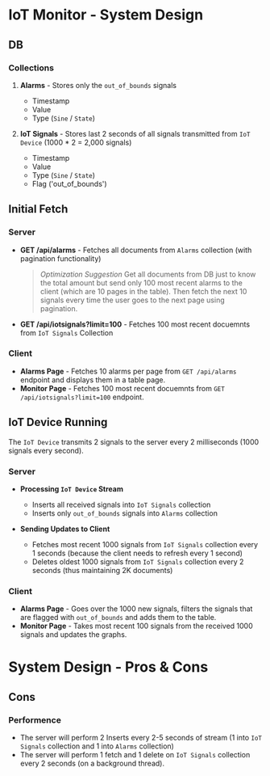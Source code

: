 # IoT Monitor - System Design
## DB
### Collections
1. **Alarms** - Stores only the `out_of_bounds` signals
   - Timestamp
   - Value
   - Type (`Sine` / `State`)

2. **IoT Signals** - Stores last 2 seconds of all signals transmitted from `IoT Device` (1000 * 2 = 2,000 signals)
   - Timestamp
   - Value
   - Type (`Sine` / `State`)
   - Flag ('out_of_bounds')

## Initial Fetch
### Server
- **GET /api/alarms** - Fetches all documents from `Alarms` collection (with pagination functionality)
   > *Optimization Suggestion*
Get all documents from DB just to know the total amount but send only 100 most recent alarms to the client (which are 10 pages in the table).
Then fetch the next 10 signals every time the user goes to the next page using pagination.
- **GET /api/iotsignals?limit=100** - Fetches 100 most recent docuemnts from `IoT Signals` Collection

### Client
- **Alarms Page** - Fetches 10 alarms per page from `GET /api/alarms` endpoint and displays them in a table page.
- **Monitor Page** - Fetches 100 most recent docuemnts from `GET /api/iotsignals?limit=100` endpoint.

## IoT Device Running
The `IoT Device` transmits 2 signals to the server every 2 milliseconds (1000 signals every second).
### Server
- **Processing `IoT Device` Stream**
  - Inserts all received signals into `IoT Signals` collection
  - Inserts only `out_of_bounds` signals into `Alarms` collection

- **Sending Updates to Client**
  - Fetches most recent 1000 signals from `IoT Signals` collection every 1 seconds (because the client needs to refresh every 1 second)
  - Deletes oldest 1000 signals from `IoT Signals` collection every 2 seconds (thus maintaining 2K documents)

### Client
- **Alarms Page** - Goes over the 1000 new signals, filters the signals that are flagged with `out_of_bounds` and adds them to the table.
- **Monitor Page** - Takes most recent 100 signals from the received 1000 signals and updates the graphs.

# System Design - Pros & Cons
## Cons
### Performence
- The server will perform 2 Inserts every 2-5 seconds of stream (1 into `IoT Signals` collection and 1 into `Alarms` collection)
- The server will perform 1 fetch and 1 delete on `IoT Signals` collection every 2 seconds (on a background thread).